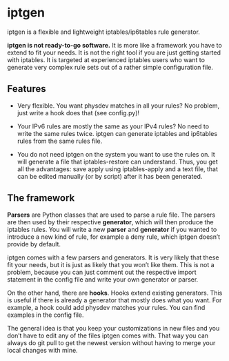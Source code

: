 iptgen
=====

iptgen is a flexible and lightweight iptables/ip6tables rule generator.

**iptgen is not ready-to-go software.** It is more like a framework you 
have to extend to fit your needs. It is not the right tool if you
are just getting started with iptables. It is targeted at experienced
iptables users who want to generate very complex rule sets out of a
rather simple configuration file.

Features
----

* Very flexible. You want physdev matches in all your rules? No
  problem, just write a hook does that (see config.py)!

* Your IPv6 rules are mostly the same as your IPv4 rules? No need to
  write the same rules twice. iptgen can generate iptables and 
  ip6tables rules from the same rules file.

* You do not need iptgen on the system you want to use the rules on.
  It will generate a file that iptables-restore can understand. Thus,
  you get all the advantages: save apply using iptables-apply and a
  text file, that can be edited manually (or by script) after it has 
  been generated.

The framework
----

**Parsers** are Python classes that are used to parse a rule file. The 
parsers are then used by their respective **generator**, which will
then produce the iptables rules. You will write a new **parser** and
**generator** if you wanted to introduce a new kind of rule, for 
example a deny rule, which iptgen doesn’t provide by default.

iptgen comes with a few parsers and generators. It is very likely that
these fit your needs, but it is just as likely that you won’t like 
them. This is not a problem, because you can just comment out the 
respective import statement in the config file and write your own
generator or parser.

On the other hand, there are **hooks**. Hooks extend existing 
generators. This is useful if there is already a generator that mostly
does what you want. For example, a hook could add physdev matches your
rules. You can find examples in the config file.

The general idea is that you keep your customizations in new files and
you don’t have to edit any of the files iptgen comes with. That way
you can always do git pull to get the newest version without having to
merge your local changes with mine.
